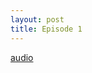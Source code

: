 ```yaml
---
layout: post
title: Episode 1
---
```

[audio](https://dl.dropboxusercontent.com/u/5213216/redlinefm/redlinefm_ep1.mp3)
<audio src="https://dl.dropboxusercontent.com/u/5213216/redlinefm/redlinefm_ep1.mp3" preload="auto" />
